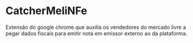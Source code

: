 # CatcherMeliNFe
Extensão do google chrome que auxilia os vendedores do mercado livre a pegar dados fiscais para emitir nota em emissor externo ao da plataforma.
